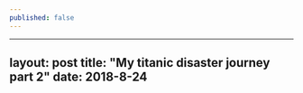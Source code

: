 ```yaml
---
published: false
---
```

---
layout: post
title:  "My titanic disaster journey part 2"
date:   2018-8-24
---


